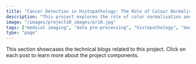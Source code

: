 ```yaml
---
title: "Cancer Detection in Histopathology: The Role of Colour Normalisation in Model Calibration and Performance"
description: "This project explores the role of color normalisation and data augmentation in improving cancer detection accuracy in histopathology images. By analysing the impact of pre-processing techniques like Channel-Based Normalisation, Colour Deconvolution, and CLAHE on model calibration and performance, the study provides valuable insights into scalable and robust AI workflows for medical imaging."
image: "/images/project10_images/pr10.jpg"
tags: ["medical imaging", "data pre-processing", "histopathology", "machine learning", "AI in healthcare"]
type: "page"
---
```


This section showcases the technical blogs related to this project. Click on each post to learn more about the project components.